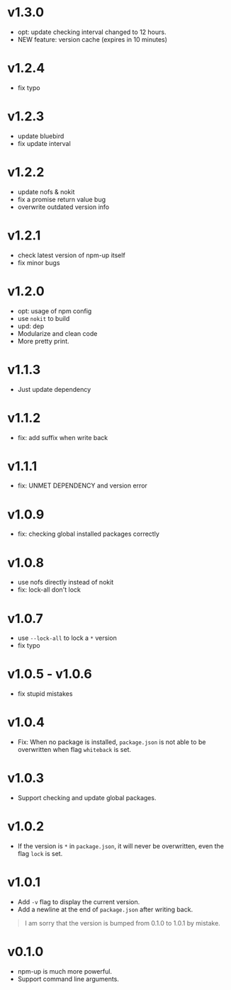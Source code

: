v1.3.0
==========
- opt: update checking interval changed to 12 hours.
- NEW feature: version cache (expires in 10 minutes)

v1.2.4
===========
- fix typo

v1.2.3
==========
- update bluebird
- fix update interval

v1.2.2
==========
- update nofs & nokit
- fix a promise return value bug
- overwrite outdated version info

v1.2.1
============
- check latest version of npm-up itself
- fix minor bugs

v1.2.0
=============
- opt: usage of npm config
- use `nokit` to build
- upd: dep
- Modularize and clean code
- More pretty print.

v1.1.3
==============
- Just update dependency

v1.1.2
=============
- fix: add suffix when write back

v1.1.1
===============
- fix: UNMET DEPENDENCY and version error

v1.0.9
===============
- fix: checking global installed packages correctly

v1.0.8
===============
- use nofs directly instead of nokit
- fix: lock-all don't lock

v1.0.7
================
- use `--lock-all` to lock a `*` version
- fix typo

v1.0.5 - v1.0.6
=================
- fix stupid mistakes

v1.0.4
=================
- Fix: When no package is installed, `package.json` is not able to be overwritten when flag `whiteback` is set.

v1.0.3
==================
- Support checking and update global packages.

v1.0.2
===================
- If the version is `*` in `package.json`, it will never be overwritten, even the flag `lock` is set.

v1.0.1
===================
- Add `-v` flag to display the current version.
- Add a newline at the end of `package.json` after writing back.


> I am sorry that the version is bumped from 0.1.0 to 1.0.1 by mistake.

v0.1.0
===================
- npm-up is much more powerful.
- Support command line arguments.
